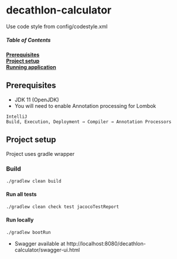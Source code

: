 # decathlon-calculator

Use code style from config/codestyle.xml

##### Table of Contents  
**[Prerequisites](#prerequisites)**<br>
**[Project setup](#project-setup)**<br>
**[Running application](#run-locally)**<br>

## Prerequisites
* JDK 11 (OpenJDK)
* You will need to enable Annotation processing for Lombok
```
IntelliJ
Build, Execution, Deployment → Compiler → Annotation Processors
```

## Project setup
Project uses gradle wrapper

### Build
 ```bash
./gradlew clean build
 ```

#### Run all tests
```bash
./gradlew clean check test jacocoTestReport
```

#### Run locally
```bash
./gradlew bootRun
```

* Swagger available at http://localhost:8080/decathlon-calculator/swagger-ui.html